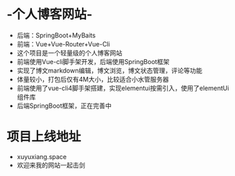 # -个人博客网站-
- 后端：SpringBoot+MyBaits
- 前端：Vue+Vue-Router+Vue-Cli
- 这个项目是一个轻量级的个人博客网站
- 前端使用Vue-cli脚手架开发，后端使用SpringBoot框架
- 实现了博文markdown编辑，博文浏览，博文状态管理，评论等功能
- 体量较小，打包后仅有4M大小，比较适合小水管服务器
- 前端使用了vue-cli4脚手架搭建，实现elementui按需引入，使用了elementUi组件库
- 后端SpringBoot框架，正在完善中
# 项目上线地址
- xuyuxiang.space
- 欢迎来我的网站一起击剑
